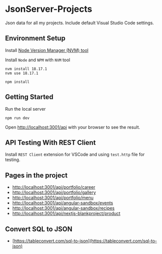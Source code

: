 # JsonServer-Projects

Json data for all my projects. Include default Visual Studio Code settings.

## Environment Setup

Install [Node Version Manager (NVM) tool](https://github.com/coreybutler/nvm-windows/releases)

Install `Node` and `NPM` with `NVM` tool

```
nvm install 18.17.1
nvm use 18.17.1
```
```
npm install
```

## Getting Started

Run the local server

```
npm run dev
```

Open [http://localhost:3001/api](http://localhost:3001/api) with your browser to see the result.


## API Testing With REST Client
Install `REST Client` extension for VSCode and using `test.http` file for testing.



## Pages in the project

- [http://localhost:3001/api/portfolio/career](http://localhost:3001/api/portfolio/career)
- [http://localhost:3001/api/portfolio/gallery](http://localhost:3001/api/portfolio/gallery)
- [http://localhost:3001/api/portfolio/menu](http://localhost:3001/api/portfolio/menu)
- [http://localhost:3001/api/angular-sandbox/events](http://localhost:3001/api/angular-sandbox/events)
- [http://localhost:3001/api/angular-sandbox/recipes](http://localhost:3001/api/angular-sandbox/recipes)
- [http://localhost:3001/api/nextjs-blankproject/product](http://localhost:3001/api/nextjs-blankproject/product)


## Convert SQL to JSON
- [https://tableconvert.com/sql-to-json](https://tableconvert.com/sql-to-json)
